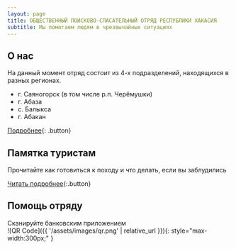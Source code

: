 ```yaml
---
layout: page
title: ОБЩЕСТВЕННЫЙ ПОИСКОВО-СПАСАТЕЛЬНЫЙ ОТРЯД РЕСПУБЛИКИ ХАКАСИЯ
subtitle: Мы помогаем людям в чрезвычайных ситуациях
---
```


## О нас

На данный момент отряд состоит из 4-х подразделений, находящихся в разных регионах.

- г. Саяногорск (в том числе р.п. Черёмушки)
- г. Абаза
- с. Балыкса
- г. Абакан

[Подробнее](/about/){: .button}

## Памятка туристам

Прочитайте как готовиться к походу и что делать, если вы заблудились

[Читать подробнее](/guide/){:.button}

## Помощь отряду

Сканируйте банковским приложением  
![QR Code]({{ '/assets/images/qr.png' | relative_url }}){: style="max-width:300px;" }

